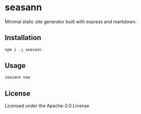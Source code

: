 # seasann

Minimal static site generator built with express and markdown.

## Installation

```bash
npm i -g seasann
```

## Usage

```bash
seasann new
```

## License

Licensed under the Apache-2.0 License
